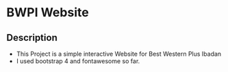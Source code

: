 # BWPI Website

## Description
* This Project is a simple interactive Website for Best Western Plus Ibadan
* I used bootstrap 4 and fontawesome so far.